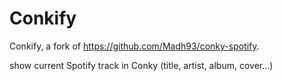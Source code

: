 # Conkify

Conkify, a fork of https://github.com/Madh93/conky-spotify.

show current Spotify track in Conky (title, artist, album, cover...)


